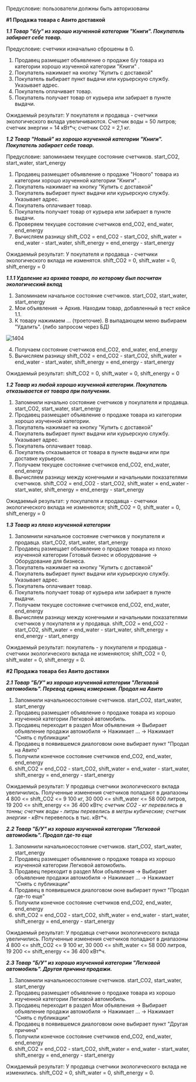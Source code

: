 Предусловие: пользователи должны быть авторизованы

**#1 Продажа товара с Авито доставкой**

***1.1 Товар "б/у" из хорошо изученной категории "Книги". Покупатель забирает себе товар.*** 

Предусловие: счетчики изначально сброшены в 0.
1) Продавец размещает объявление о продаже б/у товара из категории хорошо изученной категории "Книги" .
2) Покупатель нажимает на кнопку "Купить с доставкой"
3) Покупатель выбирает пункт выдачи или курьерскую службу. Указывает адрес.
4) Покупатель оплачивает товар.
5) Покупатель получает товар от курьера или забирает в пункте выдачи.

Ожидаемый результат: 
У покупателя и продавца - счетчики экологического вклада увеличиваются. 
Счетчик воды = 50 литров;
счетчик энергии =  14 кВт*ч;
счетчик CO2 =  2,1 кг.

***1.2 Товар "Новый" из хорошо изученной категории "Книги". Покупатель забирает себе товар.*** 

Предусловие: запоминаем текущее состояние счетчиков. start_CO2, start_water, start_energy
1) Продавец размещает объявление о продаже "Нового" товара из категории хорошо изученной категории "Книги" .
2) Покупатель нажимает на кнопку "Купить с доставкой"
3) Покупатель выбирает пункт выдачи или курьерскую службу. Указывает адрес.
4) Покупатель оплачивает товар.
5) Покупатель получает товар от курьера или забирает в пункте выдачи.
6) Проверяем текущее состояние счетчиков end_CO2, end_water, end_energy
7) Вычисляем разницу shift_СО2 = end_CO2 - start_CO2, shift_water = end_water - start_water, shift_energy = end_energy - start_energy

Ожидаемый результат: 
У покупателя и продавца - счетчики экологического вклада не изменятся. shift_СО2 = 0, shift_water = 0, shift_energy = 0 


***1.1.1 Удаление из архива товара, по которому был посчитан экологический вклад***
1) Запоминаем начальное состояние счетчиков. start_CO2, start_water, start_energy
2) Мои объявления -> Архив. Находим товар, добавленный в тест кейсе 1.1.
3) К товару нажимаем ... (троеточие). В выпадающем меню выбираем "Удалить". (либо запросом через БД)

![1404](https://github.com/Natalia-Semushina/avitoTestQA/assets/69298168/f9531459-25da-44f2-91c7-1d7c2744bf8d)

4) Получаем состояние счетчиков end_CO2, end_water, end_energy
5) Вычисляем разницу shift_СО2 = end_CO2 - start_CO2, shift_water = end_water - start_water, shift_energy = end_energy - start_energy

Ожидаемый результат: shift_СО2 = 0, shift_water = 0, shift_energy = 0


***1.2 Товар из любой хорошо изученной категории. Покупатель отказывается от товара при получении.***
1) Запомнили начально состояние счетчиков у покупателя и продавца. start_CO2, start_water, start_energy
2) Продавец размещает объявление о продаже товара из категории хорошо изученной категории.
3) Покупатель нажимает на кнопку "Купить с доставкой"
4) Покупатель выбирает пункт выдачи или курьерскую службу. Указывает адрес.
5) Покупатель оплачивает товар.
6) Покупатель отказывается от товара в пункте выдачи или при доставке курьером.
7) Получаем текущее состояние счетчиков end_CO2, end_water, end_energy
8) Вычисляем разницу между конечными и начальными показателями счетчиков. shift_СО2 = end_CO2 - start_CO2, shift_water = end_water - start_water, shift_energy = end_energy - start_energy

Ожидаемый результат: у покупателя и продавца - счетчики экологического вклада не изменяются;
shift_СО2 = 0, shift_water = 0, shift_energy = 0

   
***1.3 Товар из плохо изученной категории***
1)  Запомнили начальное состояние счетчиков у покупателя и продавца. start_CO2, start_water, start_energy
1) Продавец размещает объявление о продаже товара из плохо изученной категории Готовый бизнес и оборудование -> Оборудование для бизнеса.
2) Покупатель нажимает на кнопку "Купить с доставкой"
3) Покупатель выбирает пункт выдачи или курьерскую службу. Указывает адрес.
4) Покупатель оплачивает товар.
5) Покупатель получает товар от курьера или забирает в пункте выдачи.
6) Получаем текущее состояние счетчиков end_CO2, end_water, end_energy
7) Вычисляем разницу между конечными и начальными показателями счетчиков у покупателя и у продавца. shift_СО2 = end_CO2 - start_CO2, shift_water = end_water - start_water, shift_energy = end_energy - start_energy
   
Ожидаемый результат: покупатель - у покупателя и продавца - счетчики экологического вклада не изменяются;
shift_СО2 = 0, shift_water = 0, shift_energy = 0.

**#2 Продажа товара без Авито доставки**

***2.1 Товар "Б/У" из хорошо изученной категории "Легковой автомобиль". Перевод единиц измерения. Продал на Авито***
1) Запомнили начальноесостояние счетчиков. start_CO2, start_water, start_energy
2) Продавец размещает объявление о продаже товара из хорошо изученной категории Легковой автомобиль.
3) Продавец переходит в раздел Мои объявления -> Выбирает объявление продажи автомобиля -> Нажимает ... -> Нажимает "Снять с публикации"
4) Продавец в появившемся диалоговом окне выбирает пункт "Продал на Авито"
5) Получили конечное состояние счетчиков end_CO2, end_water, end_energy
6) shift_СО2 = end_CO2 - start_CO2, shift_water = end_water - start_water, shift_energy = end_energy - start_energy

Ожидаемый результат: У продавца счетчики экологического вклада увеличились. Полученные изменения счетчиков попадают в диапазоны 
4 800 <= shift_СО2 <= 9 100 кг,  30 000 <= shift_water <= 58 000 литров,  19 200 <= shift_energy <= 36 400 кВт*ч;
счетчик CO2 - кг перевелись в тонны;
счетчик воды - литры перевелись в метры кубические;
счетчик энергии - кВт*ч перевелось в тыс. кВт*ч.

***2.2 Товар  "Б/У" из хорошо изученной категории "Легковой автомобиль". Продал где-то еще***
1) Запомнили начальноесостояние счетчиков. start_CO2, start_water, start_energy
2) Продавец размещает объявление о продаже товара из хорошо изученной категории Легковой автомобиль.
3) Продавец переходит в раздел Мои объявления -> Выбирает объявление продажи автомобиля -> Нажимает ... -> Нажимает "Снять с публикации"
4) Продавец в появившемся диалоговом окне выбирает пункт "Продал где-то еще"
5) Получили конечное состояние счетчиков end_CO2, end_water, end_energy
6) shift_СО2 = end_CO2 - start_CO2, shift_water = end_water - start_water, shift_energy = end_energy - start_energy

Ожидаемый результат: У продавца счетчики экологического вклада увеличились. Полученные изменения счетчиков попадают в диапазоны 
4 800 <= shift_СО2 <= 9 100 кг,  30 000 <= shift_water <= 58 000 литров,  19 200 <= shift_energy <= 36 400 кВт*ч.


***2.3 Товар "Б/У" из хорошо изученной категории "Легковой автомобиль". Другая причина продажи.***
1) Запомнили начальноесостояние счетчиков. start_CO2, start_water, start_energy
2) Продавец размещает объявление о продаже товара из хорошо изученной категории Легковой автомобиль.
3) Продавец переходит в раздел Мои объявления -> Выбирает объявление продажи автомобиля -> Нажимает ... -> Нажимает "Снять с публикации"
4) Продавец в появившемся диалоговом окне выбирает пункт "Другая причина"
5) Получили конечное состояние счетчиков end_CO2, end_water, end_energy
6) shift_СО2 = end_CO2 - start_CO2, shift_water = end_water - start_water, shift_energy = end_energy - start_energy

Ожидаемый результат: У продавца счетчики экологического вклада не изменились. shift_СО2 = 0, shift_water = 0, shift_energy = 0.




